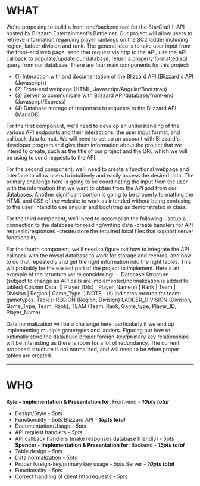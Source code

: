 # **WHAT**

We're proposing to build a front-end/backend tool for the StarCraft II API hosted by Blizzard Entertainment's Battle.net. Our project will allow users to retrieve information regarding player rankings on the SC2 ladder including region, ladder division and rank.
The general idea is to take user input from the front-end web page, send that request via http to the API, use the API callback to populate/update our database, return a properly formatted sql query from our database.
There are four main components for this project:

* (1) Interaction with and documentation of the Blizzard API (Blizzard's API (Javascript))
* (2) Front-end webpage (HTML, Javascript/Angular/Bootstrap) 
* (3) Server to communicate with Blizzard API/database/front-end (Javascript/Express)
* (4) Database storage of responses to requests to the Blizzard API (MariaDB)

For the first component, we'll need to develop an understanding of the various API endpoints and their interactions, the user input format, and callback data format. 
 We will need to set up an account with Blizzard's developer program and give them information about the project that we intend to create, such as the title of our project and the URL which we will be using to send requests to the API.
 
For the second component, we'll need to create a functional webpage and interface to allow users to intuitively and easily access the desired data. The primary challenge here is going to be coordinating the input from the user with the information that we want to obtain from the API and from our databases. 
 Another significant portion is going to be properly formatting the HTML and CSS of the website to work as intended without being confusing to the user. Intend to use angular and bootstrap as demonstrated in class.
 
For the third component, we'll need to accomplish the following: 
-setup a connection to the database for reading/writing data
-create handlers for API requests/responses 
-create/store the required local files that support server functionality

For the fourth component, we'll need to figure out how to integrate the API callback with the mysql database to work for storage and records, and how to do that repeatedly and get the right information into the right tables. 
This will probably be the easiest part of the project to implement. Here's an example of the structure we're considering:
 -- Database Structure -- (subject to change as API calls are implemented/normalization is added to tables)
 Column Data: (| Player_ID(s) | Player_Name(s) | Rank | Team | Division | Region | Game_Type |) NOTE - (s) indicates records for team-gametypes. 
 Tables: REGION (Region, Division) LADDER_DIVISION (Division, Game_Type, Team, Rank), TEAM (Team, Rank, Game_type, Player_ID, Player_Name)    
                    
 Data normalization will be a challenge here, particularly if we end up implementing multiple gametypes and ladders. Figuring out how to optimally store the data/build proper foreign-key/primary key relationships will be interesting as there is room for a lot of redundancy. 
 The current proposed structure is not normalized, and will need to be when proper tables are created.
***
# **WHO**
 **Kyle - Implementation & Presentation for:** 
  Front-end - **_10pts total_**
  * Design/Style - _5pts_
  * Functionality - _5pts_
  Blizzard API - **_15pts total_**
  * Documentation/Usage - _5pts_ 
  * API request handlers - _5pts_
  * API callback handlers (make responses database friendly) - _5pts_
 **Spencer - Implementation & Presentation for:** 
  Backend - **_15pts total_**
  * Table design - _5pts_
  * Data normalization - _5pts_
  * Proper foreign-key/primary key usage - _5pts_
  Server - **_10pts total_**
  * Functionality - _5pts_
  * Correct handling of client http requests - _5pts_
 
